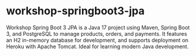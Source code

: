 # workshop-springboot3-jpa
Workshop Spring Boot 3 JPA is a Java 17 project using Maven, Spring Boot 3, and PostgreSQL to manage products, orders, and payments. It features an H2 in-memory database for development, and supports deployment on Heroku with Apache Tomcat. Ideal for learning modern Java development.
